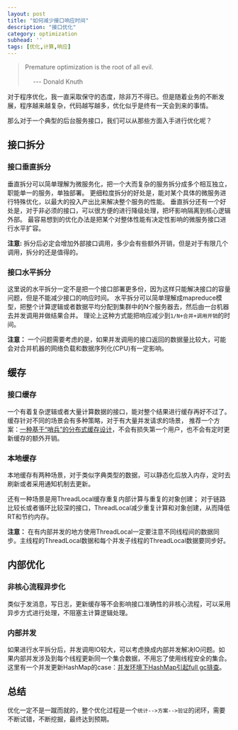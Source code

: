 ```yaml
---
layout: post
title: "如何减少接口响应时间"
description: "接口优化"
category: optimization
subhead: ''
tags: [优化,计算,响应]
---
```


> Premature optimization is the root of all evil.
>
>   　                                       --- Donald Knuth

对于程序优化，我一直采取保守的态度，除非万不得已。但是随着业务的不断发展，程序越来越复杂，代码越写越多，优化似乎是终有一天会到来的事情。

那么对于一个典型的后台服务接口，我们可以从那些方面入手进行优化呢？

## 接口拆分

### 接口垂直拆分

垂直拆分可以简单理解为微服务化，把一个大而复杂的服务拆分成多个相互独立，职能单一的服务，单独部署。
更细粒度拆分的好处是，能对某个具体的微服务进行特殊优化，以最大的投入产出比来解决整个服务的性能。
垂直拆分还有一个好处是，对于非必须的接口，可以很方便的进行降级处理，把坏影响隔离到核心逻辑外部。
最容易想到的优化办法是把某个对整体性能有决定性影响的微服务接口进行水平扩容。


**注意:** 拆分后必定会增加外部接口调用，多少会有些额外开销，但是对于有限几个调用，拆分的还是值得的。

### 接口水平拆分

这里说的水平拆分一定不是把一个接口部署更多份，因为这样只能解决接口的容量问题，但是不能减少接口的响应时间。
水平拆分可以简单理解成mapreduce模型，把整个计算逻辑或者数据平均分配到集群中的N个服务器去，然后由一台机器去并发调用并做结果合并。
理论上这种方式能把响应减少到`1/N+合并+调用开销`的时间。

**注意：** 一个问题需要考虑的是，如果并发调用的接口返回的数据量比较大，可能会对合并机器的网络负载和数据序列化(CPU)有一定影响。

## 缓存

### 接口缓存
一个有着复杂逻辑或者大量计算数据的接口，能对整个结果进行缓存再好不过了。缓存针对不同的场景会有多种策略，对于有大量并发请求的场景，
推荐一个方案：[一种基于“哨兵”的分布式缓存设计](http://blog.lichengwu.cn/architecture/2015/06/14/distributed-cache)，不会有损失第一个用户，也不会有定时更新缓存的额外开销。

### 本地缓存
本地缓存有两种场景，对于类似字典类型的数据，可以静态化后放入内存，定时去刷新或者采用通知机制去更新。

还有一种场景是用ThreadLocal缓存重复内部计算与重复的对象创建；
对于链路比较长或者循环比较深的接口，ThreadLocal减少重复计算和对象创建，从而降低RT和节约内存。

**注意：** 在有内部并发的地方使用ThreadLocal一定要注意不同线程间的数据同步。主线程的ThreadLocal数据和每个并发子线程的ThreadLocal数据要同步好。

## 内部优化

### 非核心流程异步化
类似于发消息，写日志，更新缓存等不会影响接口准确性的非核心流程，可以采用异步方式进行处理，不阻塞主计算逻辑处理。

### 内部并发
如果进行水平拆分后，并发调用IO较大，可以考虑换成内部并发解决IO问题。如果内部并发涉及到每个线程更新同一个集合数据，不用忘了使用线程安全的集合。
这里有一个并发更新HashMap的case：[并发环境下HashMap引起full gc排查](http://blog.lichengwu.cn/java/2015/04/06/case-of-hashmap-in-concurrency)。

## 总结
优化一定不是一蹴而就的，整个优化过程是一个`统计-->方案-->验证`的闭环，需要不断试错，不断挖掘，最终达到预期。



